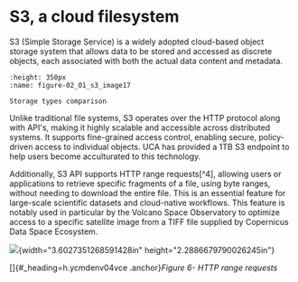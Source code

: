 # S3, a cloud filesystem

S3 (Simple Storage Service) is a widely adopted cloud-based object
storage system that allows data to be stored and accessed as discrete
objects, each associated with both the actual data content and metadata.


```{figure} 02_01_s3_image17.png
:height: 350px
:name: figure-02_01_s3_image17

Storage types comparison
```

Unlike traditional file systems, S3 operates over the HTTP protocol
along with API's, making it highly scalable and accessible across
distributed systems. It supports fine-grained access control, enabling
secure, policy-driven access to individual objects. UCA has provided a
1TB S3 endpoint to help users become acculturated to this technology.

Additionally, S3 API supports HTTP range requests[^4], allowing users or
applications to retrieve specific fragments of a file, using byte
ranges, without needing to download the entire file. This is an
essential feature for large-scale scientific datasets and cloud-native
workflows. This feature is notably used in particular by the Volcano
Space Observatory to optimize access to a specific satellite image from
a TIFF file supplied by Copernicus Data Space Ecosystem.

![](media/image33.png){width="3.6027351268591428in"
height="2.2886679790026245in"}

[]{#_heading=h.ycmdenv04vce .anchor}*Figure 6- HTTP range requests*